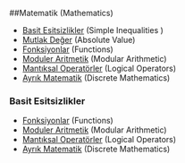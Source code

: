 ##Matematik (Mathematics)

  * [Basit Esitsizlikler](#basit-esitsizlikler) (Simple Inequalities )
  * [Mutlak Değer](https://github.com/hsynrtn/yapay-zeka-yol-haritasi/blob/main/matematik.md) (Absolute Value)
  * [Fonksiyonlar](https://github.com/hsynrtn/yapay-zeka-yol-haritasi/blob/main/matematik.md) (Functions)
  * [Moduler Aritmetik](https://github.com/hsynrtn/yapay-zeka-yol-haritasi/blob/main/matematik.md) (Modular Arithmetic)
  * [Mantıksal Operatörler](https://github.com/hsynrtn/yapay-zeka-yol-haritasi/blob/main/matematik.md) (Logical Operators)
  * [Ayrık Matematik](https://github.com/hsynrtn/yapay-zeka-yol-haritasi/blob/main/matematik.md) (Discrete Mathematics)


### Basit Esitsizlikler
  * [Fonksiyonlar](https://github.com/hsynrtn/yapay-zeka-yol-haritasi/blob/main/matematik.md) (Functions)
  * [Moduler Aritmetik](https://github.com/hsynrtn/yapay-zeka-yol-haritasi/blob/main/matematik.md) (Modular Arithmetic)
  * [Mantıksal Operatörler](https://github.com/hsynrtn/yapay-zeka-yol-haritasi/blob/main/matematik.md) (Logical Operators)
  * [Ayrık Matematik](https://github.com/hsynrtn/yapay-zeka-yol-haritasi/blob/main/matematik.md) (Discrete Mathematics)
